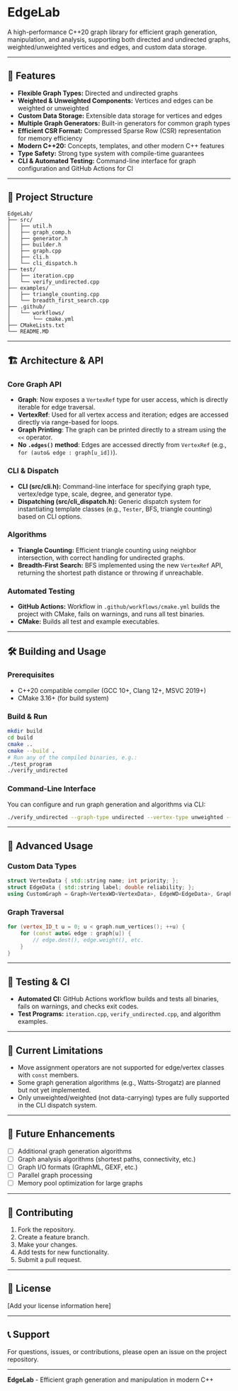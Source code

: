 # EdgeLab

A high-performance C++20 graph library for efficient graph generation, manipulation, and analysis, supporting both directed and undirected graphs, weighted/unweighted vertices and edges, and custom data storage.

---

## 🚀 Features

- **Flexible Graph Types:** Directed and undirected graphs
- **Weighted & Unweighted Components:** Vertices and edges can be weighted or unweighted
- **Custom Data Storage:** Extensible data storage for vertices and edges
- **Multiple Graph Generators:** Built-in generators for common graph types
- **Efficient CSR Format:** Compressed Sparse Row (CSR) representation for memory efficiency
- **Modern C++20:** Concepts, templates, and other modern C++ features
- **Type Safety:** Strong type system with compile-time guarantees
- **CLI & Automated Testing:** Command-line interface for graph configuration and GitHub Actions for CI

---

## 📁 Project Structure

```
EdgeLab/
├── src/
│   ├── util.h
│   ├── graph_comp.h
│   ├── generator.h
│   ├── builder.h
│   ├── graph.cpp
│   ├── cli.h
│   └── cli_dispatch.h
├── test/
│   ├── iteration.cpp
│   └── verify_undirected.cpp
├── examples/
│   ├── triangle_counting.cpp
│   └── breadth_first_search.cpp
├── .github/
│   └── workflows/
│       └── cmake.yml
├── CMakeLists.txt
└── README.MD
```

---

## 🏗️ Architecture & API

### Core Graph API

- **Graph**: Now exposes a `VertexRef` type for user access, which is directly iterable for edge traversal.
- **VertexRef**: Used for all vertex access and iteration; edges are accessed directly via range-based for loops.
- **Graph Printing**: The graph can be printed directly to a stream using the `<<` operator.
- **No `.edges()` method**: Edges are accessed directly from `VertexRef` (e.g., `for (auto& edge : graph[u_id])`).

### CLI & Dispatch

- **CLI (src/cli.h):** Command-line interface for specifying graph type, vertex/edge type, scale, degree, and generator type.
- **Dispatching (src/cli_dispatch.h):** Generic dispatch system for instantiating template classes (e.g., `Tester`, BFS, triangle counting) based on CLI options.

### Algorithms

- **Triangle Counting:** Efficient triangle counting using neighbor intersection, with correct handling for undirected graphs.
- **Breadth-First Search:** BFS implemented using the new `VertexRef` API, returning the shortest path distance or throwing if unreachable.

### Automated Testing

- **GitHub Actions:** Workflow in `.github/workflows/cmake.yml` builds the project with CMake, fails on warnings, and runs all test binaries.
- **CMake:** Builds all test and example executables.

---

## 🛠️ Building and Usage

### Prerequisites

- C++20 compatible compiler (GCC 10+, Clang 12+, MSVC 2019+)
- CMake 3.16+ (for build system)

### Build & Run

```bash
mkdir build
cd build
cmake ..
cmake --build .
# Run any of the compiled binaries, e.g.:
./test_program
./verify_undirected
```

### Command-Line Interface

You can configure and run graph generation and algorithms via CLI:

```bash
./verify_undirected --graph-type undirected --vertex-type unweighted --edge-type unweighted --scale 10 --degree 3 --gen-type erdos_renyi
```

---

## 🔧 Advanced Usage

### Custom Data Types

```cpp
struct VertexData { std::string name; int priority; };
struct EdgeData { std::string label; double reliability; };
using CustomGraph = Graph<VertexWD<VertexData>, EdgeWD<EdgeData>, GraphType::DIRECTED>;
```

### Graph Traversal

```cpp
for (vertex_ID_t u = 0; u < graph.num_vertices(); ++u) {
    for (const auto& edge : graph[u]) {
        // edge.dest(), edge.weight(), etc.
    }
}
```

---

## 🧪 Testing & CI

- **Automated CI:** GitHub Actions workflow builds and tests all binaries, fails on warnings, and checks exit codes.
- **Test Programs:** `iteration.cpp`, `verify_undirected.cpp`, and algorithm examples.

---

## 🚧 Current Limitations

- Move assignment operators are not supported for edge/vertex classes with `const` members.
- Some graph generation algorithms (e.g., Watts-Strogatz) are planned but not yet implemented.
- Only unweighted/weighted (not data-carrying) types are fully supported in the CLI dispatch system.

---

## 🔮 Future Enhancements

- [ ] Additional graph generation algorithms
- [ ] Graph analysis algorithms (shortest paths, connectivity, etc.)
- [ ] Graph I/O formats (GraphML, GEXF, etc.)
- [ ] Parallel graph processing
- [ ] Memory pool optimization for large graphs

---

## 🤝 Contributing

1. Fork the repository.
2. Create a feature branch.
3. Make your changes.
4. Add tests for new functionality.
5. Submit a pull request.

---

## 📄 License

[Add your license information here]

---

## 📞 Support

For questions, issues, or contributions, please open an issue on the project repository.

---

**EdgeLab** - Efficient graph generation and manipulation in modern C++


